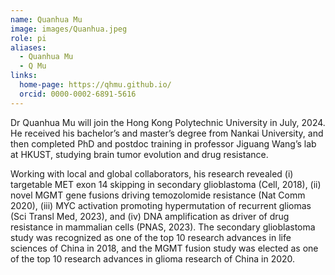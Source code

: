```yaml
---
name: Quanhua Mu
image: images/Quanhua.jpeg
role: pi
aliases:
  - Quanhua Mu
  - Q Mu
links:
  home-page: https://qhmu.github.io/
  orcid: 0000-0002-6891-5616
---
```


Dr Quanhua Mu will join the Hong Kong Polytechnic University in July, 2024. He received his bachelor’s and master’s degree from Nankai University, and then completed PhD and postdoc training in professor Jiguang Wang’s lab at HKUST, studying brain tumor evolution and drug resistance.

Working with local and global collaborators, his research revealed (i) targetable MET exon 14 skipping in secondary glioblastoma (Cell, 2018), (ii) novel MGMT gene fusions driving temozolomide resistance (Nat Comm 2020), (iii) MYC activation promoting hypermutation of recurrent gliomas (Sci Transl Med, 2023), and (iv) DNA amplification as driver of drug resistance in mammalian cells (PNAS, 2023). The secondary glioblastoma study was recognized as one of the top 10 research advances in life sciences of China in 2018, and the MGMT fusion study was elected as one of the top 10 research advances in glioma research of China in 2020.
